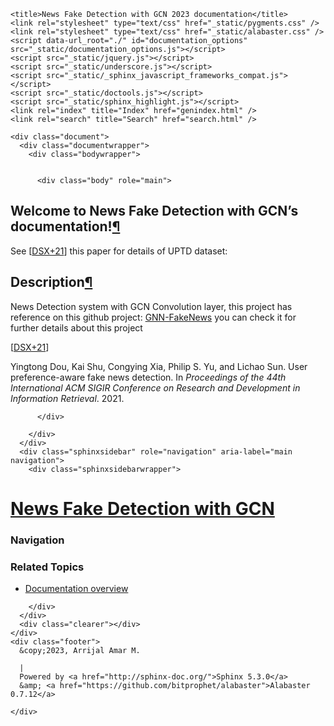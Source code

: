 
<!DOCTYPE html>

<html lang="en">
  <head>
    <meta charset="utf-8" />
    <meta name="viewport" content="width=device-width, initial-scale=1.0" /><meta name="generator" content="Docutils 0.19: https://docutils.sourceforge.io/" />

    <title>News Fake Detection with GCN 2023 documentation</title>
    <link rel="stylesheet" type="text/css" href="_static/pygments.css" />
    <link rel="stylesheet" type="text/css" href="_static/alabaster.css" />
    <script data-url_root="./" id="documentation_options" src="_static/documentation_options.js"></script>
    <script src="_static/jquery.js"></script>
    <script src="_static/underscore.js"></script>
    <script src="_static/_sphinx_javascript_frameworks_compat.js"></script>
    <script src="_static/doctools.js"></script>
    <script src="_static/sphinx_highlight.js"></script>
    <link rel="index" title="Index" href="genindex.html" />
    <link rel="search" title="Search" href="search.html" />
   
  <link rel="stylesheet" href="_static/custom.css" type="text/css" />
  
  
  <meta name="viewport" content="width=device-width, initial-scale=0.9, maximum-scale=0.9" />

  </head><body>
  

    <div class="document">
      <div class="documentwrapper">
        <div class="bodywrapper">
          

          <div class="body" role="main">
            
  <section id="welcome-to-news-fake-detection-with-gcn-s-documentation">
<h1>Welcome to News Fake Detection with GCN’s documentation!<a class="headerlink" href="#welcome-to-news-fake-detection-with-gcn-s-documentation" title="Permalink to this heading">¶</a></h1>
<div class="toctree-wrapper compound">
</div>
<p>See <span id="id1">[<a class="reference internal" href="#id3" title="Yingtong Dou, Kai Shu, Congying Xia, Philip S. Yu, and Lichao Sun. User preference-aware fake news detection. In Proceedings of the 44th International ACM SIGIR Conference on Research and Development in Information Retrieval. 2021.">DSX+21</a>]</span> this paper for details of UPTD dataset:</p>
<section id="description">
<h2>Description<a class="headerlink" href="#description" title="Permalink to this heading">¶</a></h2>
<p>News Detection system with GCN Convolution layer,
this project has reference on this github project: <a class="reference external" href="https://github.com/safe-graph/GNN-FakeNews">GNN-FakeNews</a>
you can check it for further details about this project</p>
<div class="docutils container" id="id2">
<div class="citation" id="id3" role="doc-biblioentry">
<span class="label"><span class="fn-bracket">[</span><a role="doc-backlink" href="#id1">DSX+21</a><span class="fn-bracket">]</span></span>
<p>Yingtong Dou, Kai Shu, Congying Xia, Philip S. Yu, and Lichao Sun. User preference-aware fake news detection. In <em>Proceedings of the 44th International ACM SIGIR Conference on Research and Development in Information Retrieval</em>. 2021.</p>
</div>
</div>
</div>
</section>
</section>


          </div>
          
        </div>
      </div>
      <div class="sphinxsidebar" role="navigation" aria-label="main navigation">
        <div class="sphinxsidebarwrapper">
<h1 class="logo"><a href="#">News Fake Detection with GCN</a></h1>








<h3>Navigation</h3>

<div class="relations">
<h3>Related Topics</h3>
<ul>
  <li><a href="#">Documentation overview</a><ul>
  </ul></li>
</ul>
</div>








        </div>
      </div>
      <div class="clearer"></div>
    </div>
    <div class="footer">
      &copy;2023, Arrijal Amar M.
      
      |
      Powered by <a href="http://sphinx-doc.org/">Sphinx 5.3.0</a>
      &amp; <a href="https://github.com/bitprophet/alabaster">Alabaster 0.7.12</a>
      
    </div>

    

    
  </body>
</html>